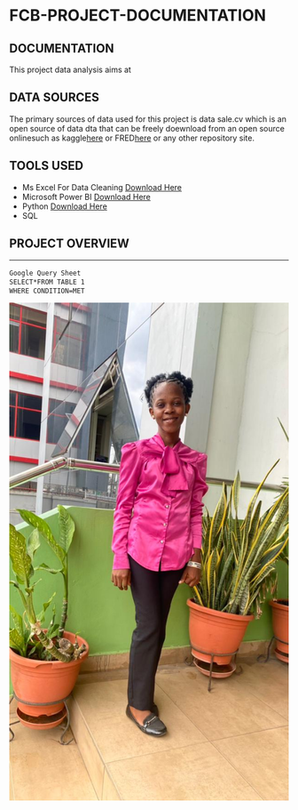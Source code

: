 # FCB-PROJECT-DOCUMENTATION
## DOCUMENTATION
This project data analysis aims at 


## DATA SOURCES
The primary sources of data used for this project is data sale.cv which is an open source of data dta that can be freely doewnload from an open source onlinesuch as kaggle[here](http://kaggle.com) or FRED[here](http://fred.com) or any other repository site. 

## TOOLS USED
- Ms Excel For Data Cleaning [Download Here](https://microsoft.com)
- Microsoft Power BI [Download Here](https:microsoft.com)
- Python [Download Here](https://microsoft.com)
- SQL

## PROJECT OVERVIEW
---

```
Google Query Sheet
SELECT*FROM TABLE 1
WHERE CONDITION=MET

```
![](glory.jpg)




